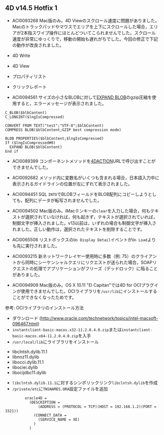 4D v14.5 Hotfix 1
---
* ACI0093268 Mac版のみ。4D Viewのスクロール速度に問題がありました。Macのトラックパッドやマウスでエリアを上下にスクロールした場合，エリアが2本指スワイプ操作にほとんどついてこられませんでした。スクロール速度が非常にゆっくりで，移動の開始も遅れがちでした。今回の修正で下記の動作が改良されました。

* 4D Write　
* 4D View　
* プロパティリスト
* クリックレポート

* ACI0094561 サイズの小さなBLOBに対して[EXPAND BLOB](http://doc.4d.com/4Dv15/4D/15.1/EXPAND-BLOB.301-2686170.ja.html)のgzip圧縮を使用すると，エラーメッセージが表示されました。

```
C_BLOB($blbContent)
C_LONGINT($lngIsCompressed)

CONVERT FROM TEXT("test";"UTF-8";$blbContent)
COMPRESS BLOB($blbContent;GZIP best compression mode)

BLOB PROPERTIES($blbContent;$lngIsCompressed)
If ($lngIsCompressed#0)
  EXPAND BLOB($blbContent)
End if
```

* ACI0089399 コンポーネントメソッドを[4DACTION](http://doc.4d.com/4Dv15/4D/15.1/URLs-and-Form-Actions.300-2685147.ja.html)URLで呼び出すことができませんでした。

* ACI0092682 メソッド内に変数名がいくつも含まれる場合，日本語入力中に表示されるガイドラインの位置が左にずれて表示されました。

* ACI0094451 SQL ``INTO``でBLOBフィールドをBLOB配列にコピーしようとしても，配列にデータが転写されませんでした。

* ACI0094502 Mac版のみ。iMacテンキーの``clear``を入力した場合，何もテキストが選択されていなければ，何も起きず，テキストが選択されていれば，制御文字が挿入されました。v13以前は，いずれの場合も制御文字が挿入されました。正しい動作は，選択されたテキストを削除することです。

* ACI0065508 リストボックスの``On Display Detail``イベントが``On Load``よりも先に実行されました。

* ACI0093215 新ネットワークレイヤー使用時に多数（例: 75）のクライアントから同時にシーケンシャルクエリにリクエストが送られた場合，SOAPリクエストの処理でアプリケーションがフリーズ（デッドロック）に陥ることがありました。

* ACI0094909 Mac版のみ。OS X 10.11 "El Capitan"では4D for OCIプラグインが使用できませんでした。OCIライブラリを``/usr/lib``にインストールすることができなくなったためです。

参考: OCIライブラリのインストール方法

* ダウンロード (http://www.oracle.com/technetwork/topics/intel-macsoft-096467.html)
* ``instantclient-basic-macos.x32-11.2.0.4.0.zip``または``instantclient-basic-macos.x64-11.2.0.4.0.zip``を入手
* ``/usr/local/lib``にライブラリをインストール
- libclntsh.dylib.11.1
- libnnz11.dylib
- libocci.dylib.11.1
- libociei.dylib
- libocijdbc11.dylib
* ``libclntsh.dylib.11.1``に対するシンボリックリンク``libclntsh.dylib``を作成
* ``/private/etc``に``TNSNAMES.ORA``設定ファイルを追加

```
         oracle4D =
           (DESCRIPTION =
               (ADDRESS = (PROTOCOL = TCP)(HOST = 192.168.1.2)(PORT = 1521))
             (CONNECT_DATA =
               (SERVICE_NAME = XE)
             )
           )
```
